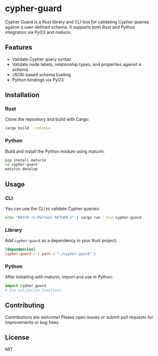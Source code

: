 # cypher-guard

Cypher Guard is a Rust library and CLI tool for validating Cypher queries against a user-defined schema. It supports both Rust and Python integration via PyO3 and maturin.

## Features
- Validate Cypher query syntax
- Validate node labels, relationship types, and properties against a schema
- JSON-based schema loading
- Python bindings via PyO3

## Installation

### Rust
Clone the repository and build with Cargo:
```sh
cargo build --release
```

### Python
Build and install the Python module using maturin:
```sh
pip install maturin
cd cypher-guard
maturin develop
```

## Usage

### CLI
You can use the CLI to validate Cypher queries:
```sh
echo "MATCH (n:Person) RETURN n" | cargo run --bin cypher-guard
```

### Library
Add `cypher-guard` as a dependency in your Rust project:
```toml
[dependencies]
cypher-guard = { path = "./cypher-guard" }
```

### Python
After installing with maturin, import and use in Python:
```python
import cypher_guard
# Use validation functions
```

## Contributing
Contributions are welcome! Please open issues or submit pull requests for improvements or bug fixes.

## License
MIT
